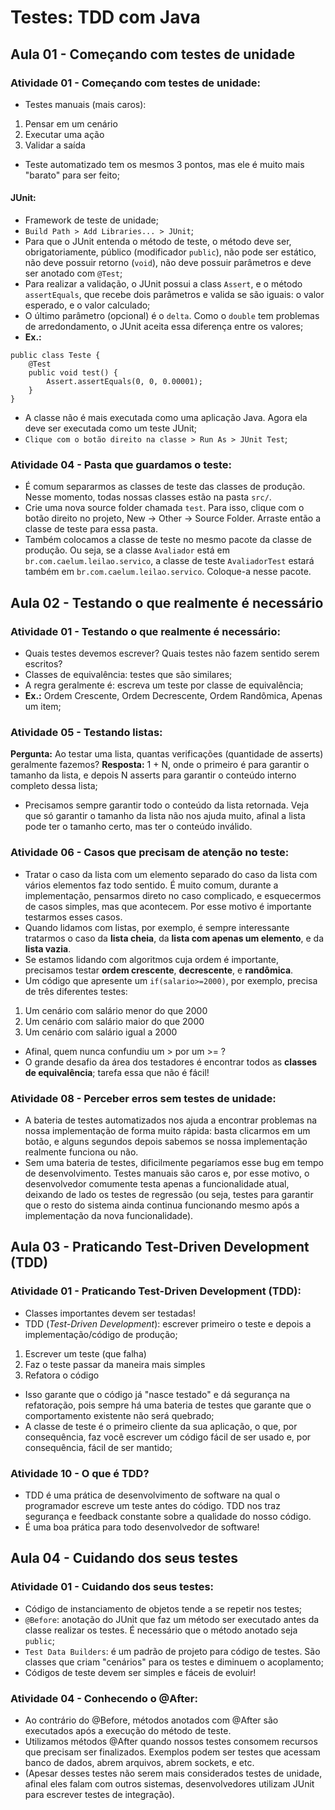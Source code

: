 # Testes: TDD com Java

## Aula 01 - Começando com testes de unidade

### Atividade 01 - Começando com testes de unidade:

- Testes manuais (mais caros):
1. Pensar em um cenário
2. Executar uma ação
3. Validar a saída
- Teste automatizado tem os mesmos 3 pontos, mas ele é muito mais "barato" para ser feito;

#### JUnit:

- Framework de teste de unidade;
- `Build Path > Add Libraries... > JUnit`;
- Para que o JUnit entenda o método de teste, o método deve ser, obrigatoriamente, público (modificador `public`), não pode ser estático, não deve possuir retorno (`void`), não deve possuir parâmetros e deve ser anotado com `@Test`;
- Para realizar a validação, o JUnit possui a class `Assert`, e o método `assertEquals`, que recebe dois parâmetros e valida se são iguais: o valor esperado, e o valor calculado;
- O último parâmetro (opcional) é o `delta`. Como o `double` tem problemas de arredondamento, o JUnit aceita essa diferença entre os valores;
- **Ex.:**
```
public class Teste {
    @Test
    public void test() {
        Assert.assertEquals(0, 0, 0.00001);
    }
}
```
- A classe não é mais executada como uma aplicação Java. Agora ela deve ser executada como um teste JUnit;
- `Clique com o botão direito na classe > Run As > JUnit Test`;

### Atividade 04 - Pasta que guardamos o teste:

- É comum separarmos as classes de teste das classes de produção. Nesse momento, todas nossas classes estão na pasta `src/`.
- Crie uma nova source folder chamada `test`. Para isso, clique com o botão direito no projeto, New -> Other -> Source Folder. Arraste então a classe de teste para essa pasta.
- Também colocamos a classe de teste no mesmo pacote da classe de produção. Ou seja, se a classe `Avaliador` está em `br.com.caelum.leilao.servico`, a classe de teste `AvaliadorTest` estará também em `br.com.caelum.leilao.servico`. Coloque-a nesse pacote.

## Aula 02 - Testando o que realmente é necessário

### Atividade 01 - Testando o que realmente é necessário:

- Quais testes devemos escrever? Quais testes não fazem sentido serem escritos?
- Classes de equivalência: testes que são similares;
- A regra geralmente é: escreva um teste por classe de equivalência;
- **Ex.:** Ordem Crescente, Ordem Decrescente, Ordem Randômica, Apenas um item;

### Atividade 05 - Testando listas:

**Pergunta:** Ao testar uma lista, quantas verificações (quantidade de asserts) geralmente fazemos?
**Resposta:** 1 + N, onde o primeiro é para garantir o tamanho da lista, e depois N asserts para garantir o conteúdo interno completo dessa lista;
- Precisamos sempre garantir todo o conteúdo da lista retornada. Veja que só garantir o tamanho da lista não nos ajuda muito, afinal a lista pode ter o tamanho certo, mas ter o conteúdo inválido.

### Atividade 06 - Casos que precisam de atenção no teste:

- Tratar o caso da lista com um elemento separado do caso da lista com vários elementos faz todo sentido. É muito comum, durante a implementação, pensarmos direto no caso complicado, e esquecermos de casos simples, mas que acontecem. Por esse motivo é importante testarmos esses casos.
- Quando lidamos com listas, por exemplo, é sempre interessante tratarmos o caso da **lista cheia**, da **lista com apenas um elemento**, e da **lista vazia**.
- Se estamos lidando com algoritmos cuja ordem é importante, precisamos testar **ordem crescente**, **decrescente**, e **randômica**.
- Um código que apresente um `if(salario>=2000)`, por exemplo, precisa de três diferentes testes:
1. Um cenário com salário menor do que 2000
2. Um cenário com salário maior do que 2000
3. Um cenário com salário igual a 2000
- Afinal, quem nunca confundiu um > por um >= ?
- O grande desafio da área dos testadores é encontrar todos as **classes de equivalência**; tarefa essa que não é fácil!

### Atividade 08 - Perceber erros sem testes de unidade:

- A bateria de testes automatizados nos ajuda a encontrar problemas na nossa implementação de forma muito rápida: basta clicarmos em um botão, e alguns segundos depois sabemos se nossa implementação realmente funciona ou não.
- Sem uma bateria de testes, dificilmente pegaríamos esse bug em tempo de desenvolvimento. Testes manuais são caros e, por esse motivo, o desenvolvedor comumente testa apenas a funcionalidade atual, deixando de lado os testes de regressão (ou seja, testes para garantir que o resto do sistema ainda continua funcionando mesmo após a implementação da nova funcionalidade).

## Aula 03 - Praticando Test-Driven Development (TDD)

### Atividade 01 - Praticando Test-Driven Development (TDD):

- Classes importantes devem ser testadas!
- TDD (*Test-Driven Development*): escrever primeiro o teste e depois a implementação/código de produção;
1. Escrever um teste (que falha)
2. Faz o teste passar da maneira mais simples
3. Refatora o código
- Isso garante que o código já "nasce testado" e dá segurança na refatoração, pois sempre há uma bateria de testes que garante que o comportamento existente não será quebrado;
- A classe de teste é o primeiro cliente da sua aplicação, o que, por consequência, faz você escrever um código fácil de ser usado e, por consequência, fácil de ser mantido;

### Atividade 10 - O que é TDD?

- TDD é uma prática de desenvolvimento de software na qual o programador escreve um teste antes do código. TDD nos traz segurança e feedback constante sobre a qualidade do nosso código.
- É uma boa prática para todo desenvolvedor de software!

## Aula 04 - Cuidando dos seus testes

### Atividade 01 - Cuidando dos seus testes:

- Código de instanciamento de objetos tende a se repetir nos testes;
- `@Before`: anotação do JUnit que faz um método ser executado antes da classe realizar os testes. É necessário que o método anotado seja `public`;
- `Test Data Builders`: é um padrão de projeto para código de testes. São classes que criam "cenários" para os testes e diminuem o acoplamento;
- Códigos de teste devem ser simples e fáceis de evoluir!

### Atividade 04 - Conhecendo o @After:

- Ao contrário do @Before, métodos anotados com @After são executados após a execução do método de teste.
- Utilizamos métodos @After quando nossos testes consomem recursos que precisam ser finalizados. Exemplos podem ser testes que acessam banco de dados, abrem arquivos, abrem sockets, e etc.
- (Apesar desses testes não serem mais considerados testes de unidade, afinal eles falam com outros sistemas, desenvolvedores utilizam JUnit para escrever testes de integração).

